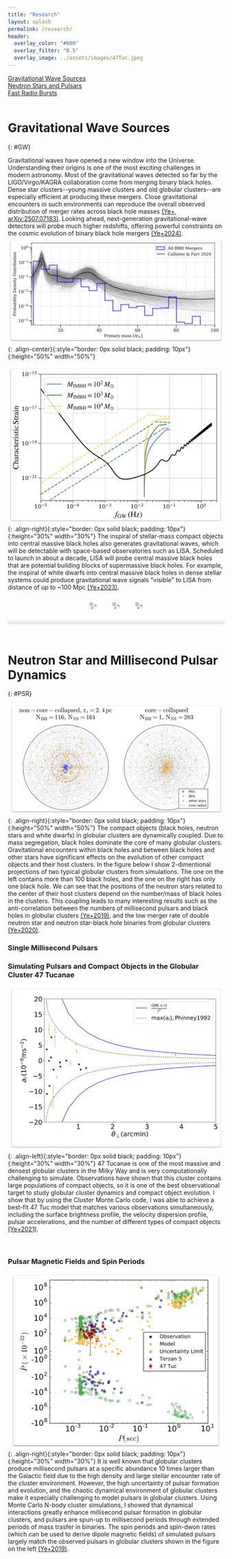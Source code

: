 ```yaml
---
title: "Research"
layout: splash
permalink: /research/
header:
  overlay_color: "#000"
  overlay_filter: "0.5"
  overlay_image: ../assets/images/47Tuc.jpeg
---
```

<!--
Globular clusters are one of the densest and most dynamically active stellar systems in the Universe. They are groups of ~ 1 million stars bound together by gravity, constituting spherical systems a hundred thousand times more dense than a typical galaxy. Thanks to this dense environment which leads to frequent gravitational encounters between stars, globular clusters are very efficient in producing exotic objects such as millisecond pulsars, low-mass X-ray binaries and binary black hole mergers.
-->

[Gravitational Wave Sources](#GW)<br>
[Neutron Stars and Pulsars](#PSR)<br>
[Fast Radio Bursts](#FRB)<br>
<br>


# Gravitational Wave Sources
{: #GW}
<!--![image-right](../assets/images/R_z.jpg){: .align-right}{:style="border: 0px solid black; padding: 10px"}{:height="30%" width="30%"}-->
Gravitational waves have opened a new window into the Universe. Understanding their origins is one of the most exciting challenges in modern astronomy. Most of the gravitational waves detected so far by the LIGO/Virgo/KAGRA collaboration come from merging binary black holes. Dense star clusters--young massive clusters and old globular clusters--are especially efficient at producing these mergers. Close gravitational encounters in such environments can reproduce the overall observed distribution of merger rates across black hole masses <a href="https://ui.adsabs.harvard.edu/abs/2025arXiv250707183Y/abstract">(Ye+, arXiv:2507.07183)</a>. Looking ahead, next-generation gravitational-wave detectors will probe much higher redshifts, offering powerful constraints on the cosmic evolution of binary black hole mergers <a href="https://ui.adsabs.harvard.edu/abs/2024ApJ...967...62Y/abstract">(Ye+2024)</a>.
![image-center](../assets/images/bh_mass_distr_3d.jpg){: .align-center}{:style="border: 0px solid black; padding: 10px"}{:height="50%" width="50%"} 
<br>

![image-right](../assets/images/strain_imbh_3d.jpg){: .align-right}{:style="border: 0px solid black; padding: 10px"}{:height="30%" width="30%"}
The inspiral of stellar-mass compact objects into central massive black holes also generates gravitational waves, which will be detectable with space-based observatories such as LISA. Scheduled to launch in about a decade, LISA will probe central massive black holes that are potential building blocks of supermassive black holes. For example, the inspiral of white dwarfs into central massive black holes in dense stellar systems could produce gravitational wave signals "visible" to LISA from distance of up to ~100 Mpc <a href="https://ui.adsabs.harvard.edu/abs/2023ApJ...953..141Y/abstract">(Ye+2023)</a>.  

<div style="text-align: center; font-size: 24px; margin: 20px 0;">
  ✨ &nbsp; &nbsp; ✨ &nbsp; &nbsp; ✨
</div>

<hr style="border: none; height: 5px; background-color: #f0f0f0; box-shadow: 0 2px 5px rgba(0,0,0,0.2);">
<br>

# Neutron Star and Millisecond Pulsar Dynamics
{: #PSR}
<!--![image-right](../assets/images/nbh_nmsp.png){: .align-right}{:style="border: 0px solid black; padding: 10px"}{:height="30%" width="30%"}-->
![image-right](../assets/images/2dproj_3d.jpg){: .align-right}{:style="border: 0px solid black; padding: 10px"}{:height="50%" width="50%"}
The compact objects (black holes, neutron stars and white dwarfs) in globular clusters are dynamically coupled. Due to mass segregation, black holes dominate the core of many globular clusters. Gravitational encounters within black holes and between black holes and other stars have significant effects on the evolution of other compact objects and their host clusters. In the figure below I show 2-dimentional projections of two typical globular clusters from simulations. The one on the left contains more than 100 black holes, and the one on the right has only one black hole. We can see that the positions of the neutron stars related to the center of their host clusters depend on the number/mass of black holes in the clusters. This coupling leads to many interesting results such as the anti-correlation between the numbers of millisecond pulsars and black holes in globular clusters <a href="https://ui.adsabs.harvard.edu/abs/2019ApJ...877..122Y/abstract">(Ye+2019)</a>, and the low merger rate of double neutron star and neutron star-black hole binaries from globular clusters <a href="https://ui.adsabs.harvard.edu/abs/2020ApJ...888L..10Y/abstract">(Ye+2020)</a>.<br>
<!--<img align="center" src="../assets/images/cc_noncc_2dproj.png" alt="" width="1000"/>-->
<!--<img align="left" src="../assets/images/merger_rate.png" alt="" width="400"/>-->
<!--
![image-right](../assets/images/merger_rate.png){: .align-right}{:style="border: 0px solid black; padding: 10px"}
-->

<!-- <div style="border-bottom: 2px solid #ccc; padding-top: 10px; margin-bottom: 20px;"></div> -->


### Single Millisecond Pulsars

### Simulating Pulsars and Compact Objects in the Globular Cluster 47 Tucanae
![image-left](../assets/images/psr_al_3d.jpg){: .align-left}{:style="border: 0px solid black; padding: 10px"}{:height="30%" width="30%"}
47 Tucanae is one of the most massive and densest globular clusters in the Milky Way and is very computationally challenging to simulate. Observations have shown that this cluster contains large populations of compact objects, so it is one of the best observational target to study globular cluster dynamics and compact object evolution. I show that by using the Cluster Monte Carlo code, I was able to achieve a best-fit 47 Tuc model that matches various observations simultaneously, including the surface brightness profile,  the velocity dispersion profile, pulsar accelerations, and the number of different types of compact objects <a href="https://ui.adsabs.harvard.edu/abs/2021arXiv211005495Y/abstract">(Ye+2021)</a>. 
<br/><br/><br/>
<!--&emsp;  (4 x &nbsp;)-->

### Pulsar Magnetic Fields and Spin Periods
![image-right](../assets/images/ppdot_3d.jpg){: .align-right}{:style="border: 0px solid black; padding: 10px"}{:height="30%" width="30%"}
It is well known that globular clusters produce millisecond pulsars at a specific abundance 10 times larger than the Galactic field due to the high density and large stellar encounter rate of the cluster environment. However, the high uncertainty of pulsar formation and evolution, and the chaotic dynamical environment of globular clusters make it especially challenging to model pulsars in globular clusters. Using Monte Carlo N-body cluster simulations, I showed that dynamical interactions greatly enhance millisecond pulsar formation in globular clusters, and pulsars are spun-up to millisecond periods through extended periods of mass trasfer in binaries. The spin periods and spin-dwon rates (which can be used to derive dipole magnetic fields) of simulated pulsars largely match the observed pulsars in globular clusters shown in the figure on the left <a href="https://ui.adsabs.harvard.edu/abs/2019ApJ...877..122Y/abstract">(Ye+2019)</a>.  

<!--
47Tuc.jpeg           bio-photo.jpg        coffee.jpeg          merger_rate.png      ppdot.png
Ye_2019.jpg          cc_noncc_2dproj.png  gc_mass_rcrh.png     nbh_nmsp.png         psr_al.png
-->
